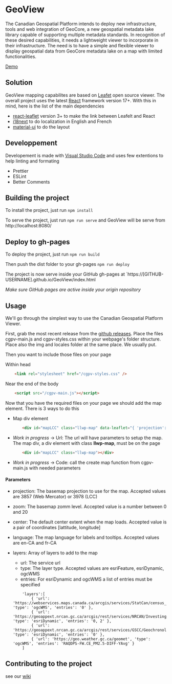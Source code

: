 # GeoView

The Canadian Geospatial Platform intends to deploy new infrastructure, tools and web integration of GeoCore, a new geospatial metadata lake library capable of supporting multiple metadata standards. In recognition of these desired capabilities, it needs a lightweight viewer to incorporate in their infrastructure. The need is to have a simple and flexible viewer to display geospatial data from GeoCore metadata lake on a map with limited functionalities.

[Demo](https://jolevesq.github.io/GeoView/index.html)

## Solution

GeoView mapping capabilites are based on [Leafet](https://github.com/Leaflet/Leaflet) open source viewer. The overall project uses the latest [React](https://reactjs.org/) framework version 17+. With this in mind, here is the list of the main dependencies
* [react-leaflet](https://react-leaflet.js.org/) version 3+ to make the link between Leafelt and React
* [i18next](https://www.i18next.com/) to do localization in English and French
* [material-ui](https://material-ui.com/) to do the layout

## Developpement

Developement is made with [Visual Studio Code](https://code.visualstudio.com/) and uses few extentions to help linting and formating
* Prettier
* ESLint
* Better Comments

## Building the project

To install the project, just run
`npm install`

To serve the project, just run
`npm run serve` and GeoView will be serve from http://localhost:8080/

## Deploy to gh-pages

To deploy the project, just run
`npm run build`

Then push the dist folder to your gh-pages
`npm run deploy`

The project is now serve inside your GitHub gh-pages at
`https://[GITHUB-USERNAME].github.io/GeoView/index.html

_Make sure GitHub pages are active inside your origin repository_

## Usage

We'll go through the simplest way to use the Canadian Geospatial Platform Viewer.

First, grab the most recent release from the [github releases](https://github.com/Canadian-Geospatial-Platform/GeoView/releases). Place the files cgpv-main.js and cgpv-styles.css within your webpage's folder structure. Place also the img and locales folder at the same place. We usually put.

Then you want to include those files on your page

Within head
```html
    <link rel="stylesheet" href="/cgpv-styles.css" />
```

Near the end of the body
```html
    <script src="/cgpv-main.js"></script>
```

Now that you have the required files on your page we should add the map element. There is 3 ways to do this
* Map div element
    ```html
        <div id="mapLCC" class="llwp-map" data-leaflet="{ 'projection': 3978, 'zoom': 12, 'center': [45,-75], 'language': 'fr-CA', layers:[] }"></div>
    ```
* _Work in progress_ -> Url: The url will have parameters to setup the map. The map div, a div element with class __llwp-map__, must be on the page
    ```html
        <div id="mapLCC" class="llwp-map"></div>
    ```
* _Work in progress_ -> Code: call the create map function from cgpv-main.js with needed parameters

#### Parameters
* projection: The basemap projection to use for the map. Accepted values are 3857 (Web Mercator) or 3978 (LCC)
* zoom: The basemap zomm level. Accepted value is a number between 0 and 20
* center: The default center extent when the map loads. Accepted value is a pair of coordinates [lattitude, longitude]
* language: The map language for labels and tooltips. Accepted values are en-CA and fr-CA
* layers: Array of layers to add to the map
    * url: The service url
    * type: The layer type. Accepted values are esriFeature, esriDynamic, ogcWMS
    * entries: For esriDynamic and ogcWMS a list of entries must be specified

    ```
        'layers':[
            { 'url': 'https://webservices.maps.canada.ca/arcgis/services/StatCan/census_subdivisions_2016_en/MapServer/WMSServer', 'type': 'ogcWMS', 'entries': '0' },
            { 'url': 'https://geoappext.nrcan.gc.ca/arcgis/rest/services/NRCAN/Investing_Energy_Canada_en/MapServer', 'type': 'esriDynamic', 'entries': '0, 2' },
            { 'url': 'https://geoappext.nrcan.gc.ca/arcgis/rest/services/GSCC/Geochronology/MapServer', 'type': 'esriDynamic', 'entries': '0' },
            { 'url': 'https://geo.weather.gc.ca/geomet', 'type': 'ogcWMS', 'entries': 'RAQDPS-FW.CE_PM2.5-DIFF-YAvg' }
        ]
    ```

## Contributing to the project
see our [wiki](https://github.com/Canadian-Geospatial-Platform/GeoView/wiki/Contributing-Guideline)
